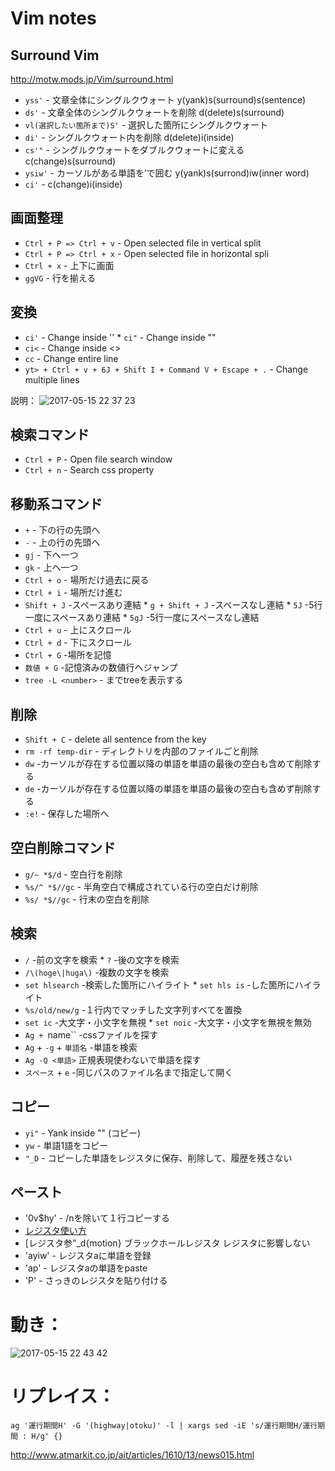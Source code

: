 # Vim notes

## Surround Vim
http://motw.mods.jp/Vim/surround.html

* `yss'` - 文章全体にシングルクウォート y(yank)s(surround)s(sentence)
* `ds'` - 文章全体のシングルクウォートを削除 d(delete)s(surround)
* `vl(選択したい箇所まで)S'` - 選択した箇所にシングルクウォート
* `di'` - シングルクウォート内を削除 d(delete)i(inside)
* `cs'"` - シングルクウォートをダブルクウォートに変える c(change)s(surround) 
* `ysiw'` - カーソルがある単語を’で囲む y(yank)s(surrond)iw(inner word)
* `ci'` - c(change)i(inside)

## 画面整理
* `Ctrl + P => Ctrl + v` - Open selected file in vertical split
* `Ctrl + P => Ctrl + x` - Open selected file in horizontal spli
* `Ctrl + x` - 上下に画面
* `ggVG` - 行を揃える

## 変換
* `ci'` - Change inside '' * `ci"` - Change inside ""
* `ci<` - Change inside <>
* `cc` - Change entire line
* `yt> + Ctrl + v + 6J + Shift I + Command V + Escape + .` - Change multiple lines

説明：
![2017-05-15 22 37 23](https://cloud.githubusercontent.com/assets/17440627/26060157/238ae4c2-39bf-11e7-92ee-eaf2a1d792c0.jpg)

## 検索コマンド
* `Ctrl + P` - Open file search window
* `Ctrl + n` - Search css property 

## 移動系コマンド
* `+` - 下の行の先頭へ
* `-` - 上の行の先頭へ
* `gj` - 下へ一つ
* `gk` - 上へ一つ
* `Ctrl + o` - 場所だけ過去に戻る
* `Ctrl + i` - 場所だけ進む
* `Shift + J` -スペースあり連結 * `g + Shift + J` -スペースなし連結 * `5J` -5行一度にスペースあり連結 * `5gJ` -5行一度にスペースなし連結
* `Ctrl + u` - 上にスクロール
* `Ctrl + d` - 下にスクロール
* `Ctrl + G` -場所を記憶
* `数値 + G` -記憶済みの数値行へジャンプ
* `tree -L <number>` - <number>までtreeを表示する

## 削除
* `Shift + C` - delete all sentence from the key
* `rm -rf temp-dir` - ディレクトリを内部のファイルごと削除
* `dw` -カーソルが存在する位置以降の単語を単語の最後の空白も含めて削除する
* `de` -カーソルが存在する位置以降の単語を単語の最後の空白も含めず削除する
* `:e!` - 保存した場所へ

## 空白削除コマンド
* `g/~ *$/d` - 空白行を削除
* `%s/^ *$//gc` - 半角空白で構成されている行の空白だけ削除
* `%s/ *$//gc` - 行末の空白を削除 

## 検索
* `/` -前の文字を検索 * `?` -後の文字を検索
* `/\(hoge\|huga\)` -複数の文字を検索
* `set hlsearch` -検索した箇所にハイライト * `set hls is` -した箇所にハイライト 
* `%s/old/new/g` -１行内でマッチした文字列すべてを置換
* `set ic` -大文字・小文字を無視 * `set noic` -大文字・小文字を無視を無効
* `Ag + `name`` -cssファイルを探す
* `Ag` + `-g` + `単語名` -単語を検索
* `Ag -Q <単語>` 正規表現使わないで単語を探す
* `スペース` + `e`  -同じパスのファイル名まで指定して開く

## コピー
* `yi"` - Yank inside "" (コピー)
* `yw` - 単語1語をコピー
* `"_D` - コピーした単語をレジスタに保存、削除して、履歴を残さない

## ペースト
* '0v$hy' - /nを除いて１行コピーする
* [レジスタ使い方](http://qiita.com/0829/items/0b3f63798b6910623efc)
* [レジスタ参"_d{motion} ブラックホールレジスタ レジスタに影響しない
* 'ayiw' - レジスタaに単語を登録
* 'ap' - レジスタaの単語をpaste
* 'P' - さっきのレジスタを貼り付ける

# 動き：
![2017-05-15 22 43 42](https://cloud.githubusercontent.com/assets/17440627/26060426/01d31de4-39c0-11e7-9785-187f960b1143.jpg)

# リプレイス：
```
ag '運行期間H' -G '(highway|otoku)' -l | xargs sed -iE 's/運行期間H/運行期間 : H/g' {}
```
http://www.atmarkit.co.jp/ait/articles/1610/13/news015.html
